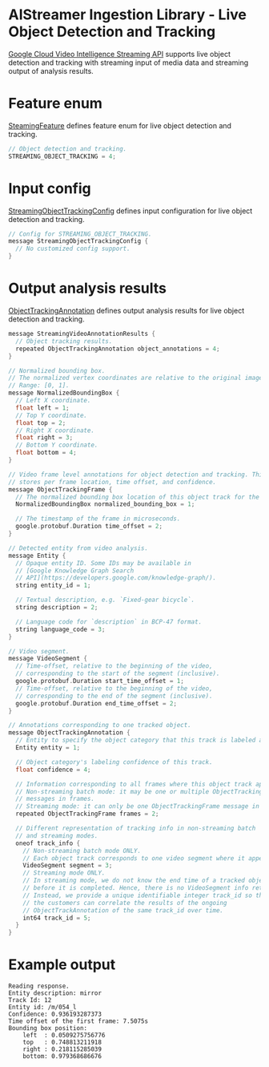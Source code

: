 AIStreamer Ingestion Library - Live Object Detection and Tracking
===================================

[Google Cloud Video Intelligence Streaming API](https://cloud.google.com/video-intelligence/docs/beta) supports
live object detection and tracking with streaming input of media data and streaming output of analysis results.

# Feature enum

[SteamingFeature](../proto/video_intelligence_streaming.proto) defines feature enum for live object detection and tracking.

```c++
// Object detection and tracking.
STREAMING_OBJECT_TRACKING = 4;
```

# Input config

[StreamingObjectTrackingConfig](../proto/video_intelligence_streaming.proto) defines input configuration for live object detection and tracking.

```c++
// Config for STREAMING_OBJECT_TRACKING.
message StreamingObjectTrackingConfig {
  // No customized config support.
}
```

# Output analysis results

[ObjectTrackingAnnotation](../proto/video_intelligence_streaming.proto) defines output analysis results for live object detection and tracking.

```c++
message StreamingVideoAnnotationResults {
  // Object tracking results.
  repeated ObjectTrackingAnnotation object_annotations = 4;
}

// Normalized bounding box.
// The normalized vertex coordinates are relative to the original image.
// Range: [0, 1].
message NormalizedBoundingBox {
  // Left X coordinate.
  float left = 1;
  // Top Y coordinate.
  float top = 2;
  // Right X coordinate.
  float right = 3;
  // Bottom Y coordinate.
  float bottom = 4;
}

// Video frame level annotations for object detection and tracking. This field
// stores per frame location, time offset, and confidence.
message ObjectTrackingFrame {
  // The normalized bounding box location of this object track for the frame.
  NormalizedBoundingBox normalized_bounding_box = 1;

  // The timestamp of the frame in microseconds.
  google.protobuf.Duration time_offset = 2;
}

// Detected entity from video analysis.
message Entity {
  // Opaque entity ID. Some IDs may be available in
  // [Google Knowledge Graph Search
  // API](https://developers.google.com/knowledge-graph/).
  string entity_id = 1;

  // Textual description, e.g. `Fixed-gear bicycle`.
  string description = 2;

  // Language code for `description` in BCP-47 format.
  string language_code = 3;
}

// Video segment.
message VideoSegment {
  // Time-offset, relative to the beginning of the video,
  // corresponding to the start of the segment (inclusive).
  google.protobuf.Duration start_time_offset = 1;
  // Time-offset, relative to the beginning of the video,
  // corresponding to the end of the segment (inclusive).
  google.protobuf.Duration end_time_offset = 2;
}

// Annotations corresponding to one tracked object.
message ObjectTrackingAnnotation {
  // Entity to specify the object category that this track is labeled as.
  Entity entity = 1;

  // Object category's labeling confidence of this track.
  float confidence = 4;

  // Information corresponding to all frames where this object track appears.
  // Non-streaming batch mode: it may be one or multiple ObjectTrackingFrame
  // messages in frames.
  // Streaming mode: it can only be one ObjectTrackingFrame message in frames.
  repeated ObjectTrackingFrame frames = 2;

  // Different representation of tracking info in non-streaming batch
  // and streaming modes.
  oneof track_info {
    // Non-streaming batch mode ONLY.
    // Each object track corresponds to one video segment where it appears.
    VideoSegment segment = 3;
    // Streaming mode ONLY.
    // In streaming mode, we do not know the end time of a tracked object
    // before it is completed. Hence, there is no VideoSegment info returned.
    // Instead, we provide a unique identifiable integer track_id so that
    // the customers can correlate the results of the ongoing
    // ObjectTrackAnnotation of the same track_id over time.
    int64 track_id = 5;
  }
}
```

# Example output

```
Reading response.
Entity description: mirror
Track Id: 12
Entity id: /m/054_l
Confidence: 0.936193287373
Time offset of the first frame: 7.5075s
Bounding box position:
    left  : 0.0509275756776
    top   : 0.748813211918
    right : 0.218115285039
    bottom: 0.979368686676
```
